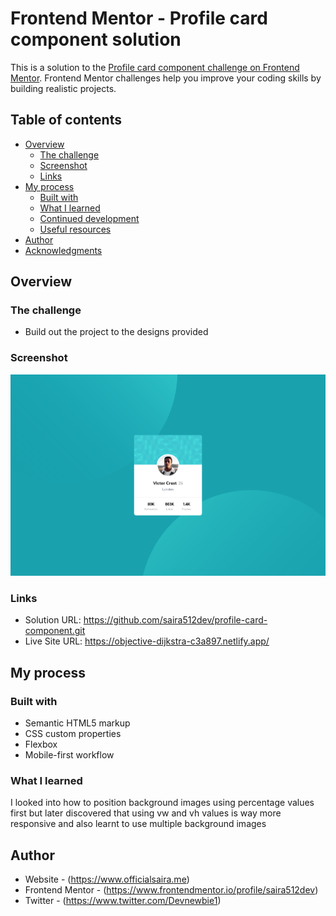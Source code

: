 # Frontend Mentor - Profile card component solution

This is a solution to the [Profile card component challenge on Frontend Mentor](https://www.frontendmentor.io/challenges/profile-card-component-cfArpWshJ). Frontend Mentor challenges help you improve your coding skills by building realistic projects. 

## Table of contents

- [Overview](#overview)
  - [The challenge](#the-challenge)
  - [Screenshot](#screenshot)
  - [Links](#links)
- [My process](#my-process)
  - [Built with](#built-with)
  - [What I learned](#what-i-learned)
  - [Continued development](#continued-development)
  - [Useful resources](#useful-resources)
- [Author](#author)
- [Acknowledgments](#acknowledgments)

## Overview

### The challenge

- Build out the project to the designs provided

### Screenshot

![](images/screenshot.png)


### Links

- Solution URL: https://github.com/saira512dev/profile-card-component.git
- Live Site URL: https://objective-dijkstra-c3a897.netlify.app/

## My process

### Built with

- Semantic HTML5 markup
- CSS custom properties
- Flexbox
- Mobile-first workflow


### What I learned

I looked into how to position background images using percentage values first but later discovered that using vw and vh values is way more responsive and also learnt  to use multiple background images



## Author

- Website - (https://www.officialsaira.me)
- Frontend Mentor - (https://www.frontendmentor.io/profile/saira512dev)
- Twitter - (https://www.twitter.com/Devnewbie1)



